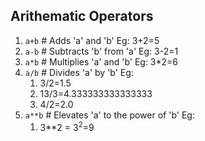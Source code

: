 ## Arithematic Operators
1. `a+b`										# Adds 'a' and 'b'
	Eg: 3+2=5
2. `a-b`										# Subtracts 'b' from 'a'
	Eg: 3-2=1
3. `a*b`										# Multiplies 'a' and 'b'
	Eg: 3\*2=6
4. `a/b`										# Divides 'a' by 'b'
	Eg: 
	1. 3/2=1.5
	2. 13/3=4.333333333333333
	3. 4/2=2.0
5. `a**b`										# Elevates 'a' to the power of 'b'
	Eg:
	1. 3*\*2 = 3<sup>2</sup>=9